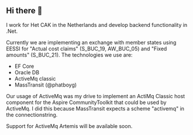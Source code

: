## Hi there 👋

I work for Het CAK in the Netherlands and develop backend functionality in .Net.

Currently we are implementing an exchange with member states using EESSI for "Actual cost claims" (S_BUC_19, AW_BUC_05) and "Fixed amounts" (S_BUC_21).
The technologies we use are:
- EF Core
- Oracle DB
- ActiveMq classic
- MassTransit (@phatboyg)

Our usage of ActiveMq was my drive to implement an ActiMq Classic host component for the Aspire CommunityToolkit that could be used by ActiveMq.
I did this because MassTransit expects a scheme "activemq" in the connectionstring.

Support for ActiveMq Artemis will be available soon.

<!--
**anoordover/anoordover** is a ✨ _special_ ✨ repository because its `README.md` (this file) appears on your GitHub profile.

Here are some ideas to get you started:

- 🔭 I’m currently working on ...
- 🌱 I’m currently learning ...
- 👯 I’m looking to collaborate on ...
- 🤔 I’m looking for help with ...
- 💬 Ask me about ...
- 📫 How to reach me: ...
- 😄 Pronouns: ...
- ⚡ Fun fact: ...
-->

